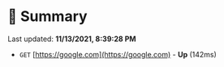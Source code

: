 # 📖 Summary
Last updated: **11/13/2021, 8:39:28 PM**

- `GET` [https://google.com](https://google.com) - **Up** (142ms)

